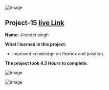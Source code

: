 ![image](https://img.shields.io/badge/project-15-red)

## Project-15  [live Link](https://myname-arthur.netlify.app/)

**Name:** Jitender singh

**What I learned in this project**:

  - improved knowledge on flexbox and position.


**The project took ***4.5 Hours*** to complete.** 

![image](https://img.shields.io/badge/INeuron-LearnCodeOnline-brightgreen)

![image](https://img.shields.io/badge/Full%20stack%20JS%20bootcamp-Hitesh%20Chaudhary-lightgrey)

